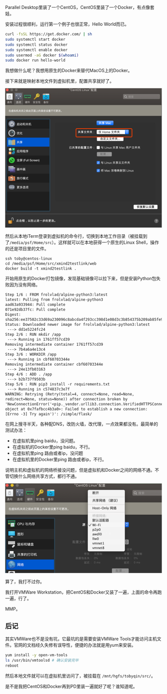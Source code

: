 Parallel Desktop里装了一个CentOS，CentOS里装了一个Docker，有点像套娃。

<!-- more -->

安装过程很顺利，运行第一个例子也很正常，Hello World而已。

```bash
curl -fsSL https://get.docker.com/ | sh
sudo systemctl start docker
sudo systemctl status docker
sudo systemctl enable docker
sudo usermod -aG docker $(whoami)
sudo docker run hello-world
```

我想做什么呢？我想用原生的Docker来替代MacOS上的Docker。

接下来就是映射本地文件到虚拟机里，配置共享就好了。

![image-20200507220741525](images/image-20200507220741525.png)

然后从本地iTerm登录到虚拟机的命令行，切换到本地工作目录（被挂载到了`/media/psf/Home/src`）。这样就可以在本地获得一个原生的Linux Shell，操作的还是项目里的文件。

```
ssh toby@centos-linux
cd /media/psf/Home/src/xmind2testlink/web
docker build -t xmind2testlink .
```

开始用原生的Docker打包镜像，发现基础镜像可以拉下来，但是安装Python包失败因为没有网络。

```
Step 1/6 : FROM frolvlad/alpine-python3:latest
latest: Pulling from frolvlad/alpine-python3
aad63a933944: Pull complete
071e92db37fc: Pull complete
Digest: sha256:ee37502c33d69a230096c8abcda4f293cc398d1e08d3c3b854375b209ab85fe9
Status: Downloaded newer image for frolvlad/alpine-python3:latest
 ---> dd1e5224fc24
Step 2/6 : RUN mkdir /app
 ---> Running in 1761ff57cd39
Removing intermediate container 1761ff57cd39
 ---> 7b4a6a4e13c4
Step 3/6 : WORKDIR /app
 ---> Running in cbf60703344e
Removing intermediate container cbf60703344e
 ---> 24e13fb03163
Step 4/6 : ADD . /app
 ---> b2b737f9503b
Step 5/6 : RUN pip3 install -r requirements.txt
 ---> Running in c574837c3e7f
WARNING: Retrying (Retry(total=4, connect=None, read=None, redirect=None, status=None)) after connection broken by 'NewConnectionError('<pip._vendor.urllib3.connection.VerifiedHTTPSConnection object at 0x7fafbcc4b3a0>: Failed to establish a new connection: [Errno -3] Try again')': /simple/flask/
```

在网上搜寻半天，各种配DNS，改防火墙，改代理，一点效果都没有。最简单的测试办法：

- 在虚拟机里ping baidu，没问题。
- 在虚拟机的Docker里ping baidu，不行。
- 在虚拟机里ping 路由或者ip，没问题
- 在虚拟机里的Docker里ping 路由或者ip，不行。

说明主机和虚拟机的网络桥接没问题，但是虚拟机和Docker之间的网络不通。不管切换什么网络共享方式，都行不通。

![image-20200507222519106](images/image-20200507222519106.png)

算了，我打不过你。

我打开VMWare Workstation，把CentOS和Docker又装了一遍，上面的命令再跑一遍，行了。

MMP。

## 后记

其实VMWare也不是没有坑，它最坑的是需要安装VMWare Tools才能访问主机文件。官网的文档经久失修有误导性，便捷的办法就是用yum来安装。

```bash
yum install -y open-vm-tools
ls /usr/bin/vmtoolsd # 确认安装完毕
reboot
```

然后本地文件就可以在虚拟机里访问了，被挂载在 `/mnt/hgfs/tobyqin/src/`。

是不是我把CentOS和Docker再到PD里装一遍就好了呢？谁知道呢。

